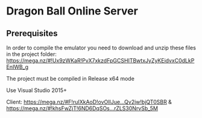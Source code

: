 Dragon Ball Online Server
======

## Prerequisites

In order to compile the emulator you need to download and unzip these files in the project folder:
https://mega.nz/#!Ux9zWKaR!PvX7xkzdFpGCSHITBwtxJyZyKEidvxC0dLkPEnIWB_g

The project must be compiled in Release x64 mode

Use Visual Studio 2015+

Client:  https://mega.nz/#F!ruIXkAoD!ovOlIJue...Qv2jw!bjQT0SBR & https://mega.nz/#!khsFwZjT!6ND6DqSOs...rZLS30NrvSb_5M

